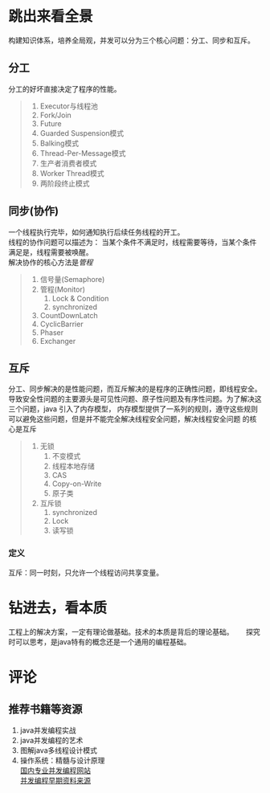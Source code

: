 # 跳出来看全景
构建知识体系，培养全局观，并发可以分为三个核心问题：分工、同步和互斥。   
## 分工
分工的好坏直接决定了程序的性能。
> 1. Executor与线程池
> 2. Fork/Join
> 3. Future
> 4. Guarded Suspension模式
> 5. Balking模式
> 6. Thread-Per-Message模式
> 7. 生产者消费者模式
> 8. Worker Thread模式
> 9. 两阶段终止模式
## 同步(协作)
一个线程执行完毕，如何通知执行后续任务线程的开工。   
线程的协作问题可以描述为： 当某个条件不满足时，线程需要等待，当某个条件满足是，线程需要被唤醒。  
解决协作的核心方法是*管程*
> 1. 信号量(Semaphore)
> 2. 管程(Monitor)
>      1. Lock & Condition
>      2. synchronized
> 3. CountDownLatch
> 4. CyclicBarrier
> 5. Phaser
> 6. Exchanger
## 互斥
分工、同步解决的是性能问题，而互斥解决的是程序的正确性问题，即线程安全。  
导致安全性问题的主要源头是可见性问题、原子性问题及有序性问题。为了解决这三个问题，java 引入了内存模型，
内存模型提供了一系列的规则，遵守这些规则可以避免这些问题，但是并不能完全解决线程安全问题，解决线程安全问题
的核心是互斥  
> 1. 无锁
>       1. 不变模式
>       2. 线程本地存储
>       3. CAS
>       4. Copy-on-Write
>       5. 原子类
>2. 互斥锁
>       1. synchronized
>       2. Lock
>       3. 读写锁
### 定义
互斥：同一时刻，只允许一个线程访问共享变量。
# 钻进去，看本质
工程上的解决方案，一定有理论做基础。技术的本质是背后的理论基础。　　
探究时可以思考，是java特有的概念还是一个通用的编程基础。
# 评论
## 推荐书籍等资源
1. java并发编程实战
2. java并发编程的艺术
3. 图解java多线程设计模式
4. 操作系统：精髓与设计原理   
[国内专业并发编程网站](http://ifeve.com)  
[并发编程早期资料来源](http://www.cs.umd.edu/~pugh/java/memoryModel/)
